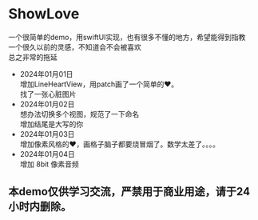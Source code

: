 # ShowLove

一个很简单的demo，用swiftUI实现，也有很多不懂的地方，希望能得到指教    
一个很久以前的灵感，不知道会不会被喜欢    
总之非常的拖延

- 2024年01月01日    
    增加LineHeartView，用patch画了一个简单的❤。  
    找了一张心脏图片
- 2024年01月02日    
    想办法切换多个视图，规范了一下命名  
    增加结尾是大写的你
- 2024年01月03日    
    增加像素风格的❤️，画格子脑子都要烧冒烟了。数学太差了。。。。
- 2024年01月04日    
    增加 8bit 像素音频  



## 本demo仅供学习交流，严禁用于商业用途，请于24小时内删除。


